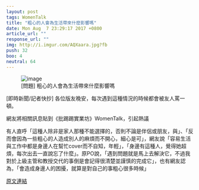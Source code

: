 ```yaml
---
layout: post
tags: WomenTalk
title: "粗心的人會為生活帶來什麼影響嗎"
date: Mon Aug  7 23:29:17 2017 +0800
article_url: ""
response_url: ""
img: http://i.imgur.com/AQXaara.jpg?fb
push: 32
boo: 4
neutral: 64
---
```


<figure>
<img src="http://i.imgur.com/AQXaara.jpg?fb" alt="image">
<figcaption>
[問題] 粗心的人會為生活帶來什麼影響嗎
</figcaption>
</figure>



[即時新聞/記者快抄] 各位版友晚安，每次遇到這種情況的時候都會被友人罵一頓。

網友將相關訊息貼到《批踢踢實業坊》WomenTalk，引起熱議

有人直呼「這種人除非是家人那種不能選擇的，否則不論是伴侶或朋友，與」、「反而會因為一些粗心的人造成別人的麻煩而不開心，細心是可」，網友說「容易生活與工作中都是身邊人在幫忙cover而不自知，年輕」，「身邊有這種人，覺得她超煩，每次出去一直說忘了什麼」。原PO說，「遇到問題就是馬上去解決它，不過我對於上級主管和教授交代的事倒是會記得很清楚並謹慎的完成它」，也有網友認為，「會造成身邊人的困擾，就算是對自己的事粗心很多時候」

<a href = "https://www.ptt.cc/bbs/WomenTalk/M.1502119759.A.83C.html">原文連結</a>

